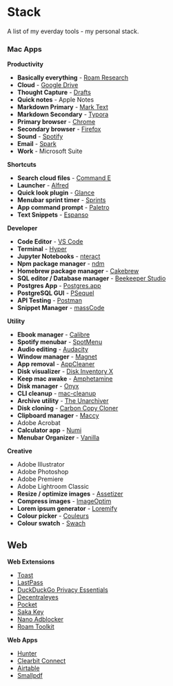 # Stack

A list of my everday tools - my personal stack.

### Mac Apps

**Productivity**

- **Basically everything** - [Roam Research](https://roamresearch.com/)
- **Cloud** - [Google Drive](https://www.google.com/drive/)
- **Thought Capture** - [Drafts](https://getdrafts.com/)
- **Quick notes** - Apple Notes
- **Markdown Primary** - [Mark Text](https://marktext.app/)
- **Markdown Secondary** - [Typora](https://typora.io/)
- **Primary browser** - [Chrome](https://www.google.com/chrome/)
- **Secondary browser** - [Firefox](https://www.mozilla.org/en-CA/firefox/new/)
- **Sound** - [Spotify](https://www.spotify.com/ca-en/)
- **Email** - [Spark](https://sparkmailapp.com/)
- **Work** - Microsoft Suite

**Shortcuts**

* **Search cloud files** - [Command E](https://getcommande.com/)
* **Launcher** - [Alfred](https://www.alfredapp.com/)
* **Quick look plugin** - [Glance](https://github.com/samuelmeuli/glance)
* **Menubar sprint timer** - [Sprints](https://sprintcount.com/)
* **App command prompt** - [Paletro](https://appmakes.io/paletro)
* **Text Snippets** - [Espanso](https://espanso.org/)

**Developer**

- **Code Editor** - [VS Code](https://code.visualstudio.com/)
- **Terminal** - [Hyper](https://hyper.is/)
- **Jupyter Notebooks** - [nteract](https://nteract.io/)
- **Npm package manager** - [ndm](https://www.npmjs.com/package/ndm)
- **Homebrew package manager** - [Cakebrew](https://www.cakebrew.com/)
- **SQL editor / Database manager** - [Beekeeper Studio](https://www.beekeeperstudio.io/)
- **Postgres App** - [Postgres.app](https://postgresapp.com/)
- **PostgreSQL GUI** - [PSequel](https://www.psequel.com/)
- **API Testing** - [Postman](https://www.postman.com/)
- **Snippet Manager** - [massCode](https://masscode.io/)

**Utility**

- **Ebook manager** - [Calibre](https://calibre-ebook.com/)
- **Spotify menubar** - [SpotMenu](https://kmikiy.github.io/SpotMenu/)
- **Audio editing** - [Audacity](https://www.audacityteam.org/)
- **Window manager** - [Magnet](https://magnet.crowdcafe.com/)
- **App removal** - [AppCleaner](https://freemacsoft.net/appcleaner/)
- **Disk visualizer** - [Disk Inventory X](http://www.derlien.com/)
- **Keep mac awake** - [Amphetamine](https://www.macupdate.com/app/mac/52683/amphetamine)
- **Disk manager** - [Onyx](https://www.titanium-software.fr/en/onyx.html)
- **CLI cleanup** - [mac-cleanup](https://github.com/fwartner/mac-cleanup)
- **Archive utility** - [The Unarchiver](https://theunarchiver.com/)
- **Disk cloning** - [Carbon Copy Cloner](https://bombich.com/)
- **Clipboard manager** - [Maccy](https://maccy.app/)
- Adobe Acrobat
- **Calculator app** - [Numi](https://numi.app/)
- **Menubar Organizer** - [Vanilla]()

**Creative**

- Adobe Illustrator
- Adobe Photoshop
- Adobe Premiere
- Adobe Lightroom Classic
- **Resize / optimize images** - [Assetizer](https://github.com/jkmathew/Assetizer)
- **Compress images** - [ImageOptim](https://github.com/ImageOptim/ImageOptim)
- **Lorem ipsum generator** - [Loremify](https://tobiasahlin.com/blog/introducing-loremify/)
- **Colour picker** - [Couleurs](https://couleursapp.com/)
- **Colour swatch** - [Swach](https://swach.io/)

## Web

**Web Extensions**

- [Toast](https://dotoast.com/)
- [LastPass](https://www.lastpass.com/)
- [DuckDuckGo Privacy Essentials](https://chrome.google.com/webstore/detail/duckduckgo-privacy-essent/bkdgflcldnnnapblkhphbgpggdiikppg)
- [Decentraleyes](https://decentraleyes.org/)
- [Pocket](https://getpocket.com/)
- [Saka Key](https://github.com/lusakasa/saka-key)
- [Nano Adblocker](https://chrome.google.com/webstore/detail/nano-adblocker/gabbbocakeomblphkmmnoamkioajlkfo)
- [Roam Toolkit](https://chrome.google.com/webstore/detail/roam-toolkit/ebckolanhdjilblnkcgcgifaikppnhba)

**Web Apps**

- [Hunter](https://hunter.io/)
- [Clearbit Connect](https://chrome.google.com/webstore/detail/clearbit-connect-supercha/pmnhcgfcafcnkbengdcanjablaabjplo)
- [Airtable](https://airtable.com/)
- [Smallpdf](https://smallpdf.com/)
